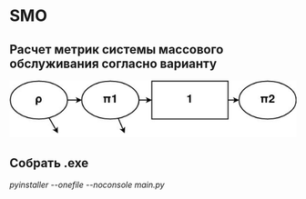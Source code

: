 # SMO
## Расчет метрик системы массового обслуживания согласно варианту
![task pic](task.jpg)
## Собрать .exe
*pyinstaller --onefile --noconsole main.py*


